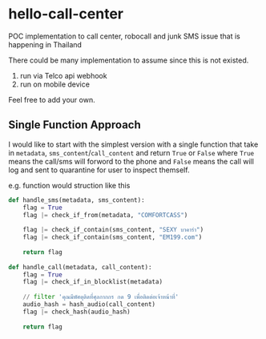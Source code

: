 # hello-call-center
POC implementation to call center, robocall and junk SMS issue that is happening in Thailand

There could be many implementation to assume since this is not existed. 
1. run via Telco api webhook
2. run on mobile device


Feel free to add your own.

## Single Function Approach
I would like to start with the simplest version with a single function that take in `metadata`, `sms_content`/`call_content` and return `True` or `False` where `True` means the call/sms will forword to the phone and `False` means the call will log and sent to quarantine for user to inspect themself.  

e.g. function would struction like this
```python
def handle_sms(metadata, sms_content):
    flag = True
    flag |= check_if_from(metadata, "COMFORTCASS")
    
    flag |= check_if_contain(sms_content, "SEXY บาคาร่า")
    flag |= check_if_contain(sms_content, "EM199.com")
    
    return flag
    
def handle_call(metadata, call_content):
    flag = True
    flag |= check_if_in_blocklist(metadata)
    
    // filter 'คุณมีพัศดุติดที่ศุลกากกร กด 9 เพื่อติดต่อเจ้าหน้าที่'
    audio_hash = hash_audio(call_content)
    flag |= check_hash(audio_hash)
    
    return flag
  
```
